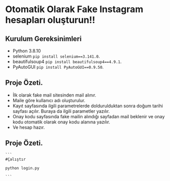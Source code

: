 # Otomatik Olarak Fake Instagram hesapları oluşturun!!

## Kurulum Gereksinimleri
- Python 3.8.10  
- selenium `pip install selenium==3.141.0`.  
- beautifulsoup4 `pip install beautifulsoup4==4.9.1`.  
- PyAutoGUI  `pip install PyAutoGUI==0.9.50`.  
 
## Proje Özeti.  
- İlk olarak fake mail sitesinden mail alınır.
- Maile göre kullanıcı adı oluşturulur.
- Kayıt sayfasında ilgili parametrelerde doldurulduktan sonra doğum tarihi sayfası açılır. Buraya da ilgili parametler yazılır.
- Onay kodu sayfasında fake mailin alındığı sayfadan mail beklenir ve onay kodu otomatik olarak onay kodu alanına yazılır.
- Ve hesap hazır.

## Proje Özeti.  

````
```
#Çalıştır

python login.py

```
````